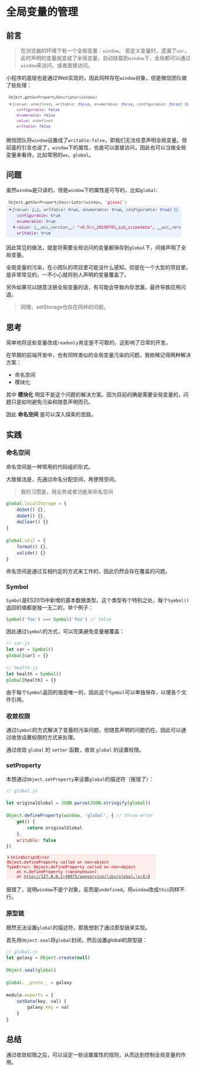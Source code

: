 # 全局变量的管理

## 前言

> 在浏览器的环境下有一个全局变量：`window`。
若定义变量时，遗漏了`var`，此时声明的变量就变成了全局变量，自动挂载到`window`下，全局都可以通过`window`来访问，或者直接访问。

小程序的底层也是通过Web实现的，因此同样存在`window`对象，但是微信团队做了些处理：

![](images/global-window.png)

微信团队将`window`设置成了`writable:false`，即我们无法任意声明全局变量。但前面的引言也说了，`window`下的属性，也是可以直接访问，因此也可以当做全局变量来看待，比如常用的`wx`、`global`。

## 问题

虽然`window`是只读的，但是`window`下的属性是可写的，比如`global`:

![](images/global-global.png)

因此常见的做法，就是将需要全局访问的变量都保存到`global`下，间接声明了全局变量。

全局变量的污染，在小团队的项目里可能没什么感知。但是在一个大型的项目里，是非常常见的，一不小心就将别人声明的变量覆盖了。

另外如果可以随意注册全局变量的话，有可能会导致内存泄漏，最终导致应用闪退。

> 同理，setStorage也存在同样的问题。

## 思考

简单地将这些变量改成`readonly`肯定是不可取的，这影响了日常的开发。

在早期的前端开发中，也有同样类似的全局变量污染的问题，我依稀记得两种解决方案：

- 命名空间
- 模块化

其中 **模块化** 明显不是这个问题的解决方案。因为目前的确是需要全局变量的，问题只是如何避免污染和随意声明而已。

因此 **命名空间** 是可以深入探索的思路。

## 实践

### 命名空间

命名空间是一种常用的代码组织形式。

大致做法是，先通过命名分配空间，再使用空间。

> 我的习惯是，用业务或者功能来命名空间

```js
global.localStorage = {
    doSet() {},
    doGet() {},
    doClear() {}
}

global.util = {
    format() {},
    valide() {}
}
```

命名空间是通过互相约定的方式来工作的，因此仍然会存在覆盖的问题。

### Symbol

`Symbol`是ES2015中新增的基本数据类型。这个类型有个特别之处，每个`Symbol()`返回的值都是独一无二的，举个例子：

```js
Symbol('foo') === Symbol('foo') // false
```

因此通过`Symbol`的方式，可以完美避免变量被覆盖：

```js
// car.js
let car = Symbol()
global[car] = {}

// health.js
let health = Symbol()
global[health] = {}
```

由于每个`Symbol`返回的值是唯一的，因此这个`Symbol`可以单独保存，以便各个文件引用。

### 收敛权限

通过`Symbol`的方式解决了变量的污染问题，但随意声明的问题仍在。因此可以通过收敛设置权限的方式来处理。

通过收敛 `global` 的 `setter` 函数，收敛 `global` 的设置权限。

### setProperty

本想通过`Object.setProperty`来设置`global`的描述符（报错了）：

```js
// global.js

let originalGlobal = JSON.parse(JSON.stringify(global))

Object.defineProperty(window, 'global', { // throw error
    get() {
        return originalGlobal
    },
    writable: false
})
```

![](images/global-error1.jpg)

报错了，说明`window`不是个对象，反而是`undefined`。将`window`改成`this`同样不行。

### 原型链

既然无法设置`global`的描述符，那我想到了通过原型链来实现。

首先用`Object.seal`将`global`封闭，然后设置global的原型链：

```js
// global.js
let galaxy = Object.create(null)

Object.seal(global)

global.__proto__ = galaxy

module.exports = {
    setData(key, val) {
        galaxy.key = val
    }
}
```

## 总结

通过收敛权限之后，可以设定一些设置属性的规则，从而达到控制全局变量的作用。